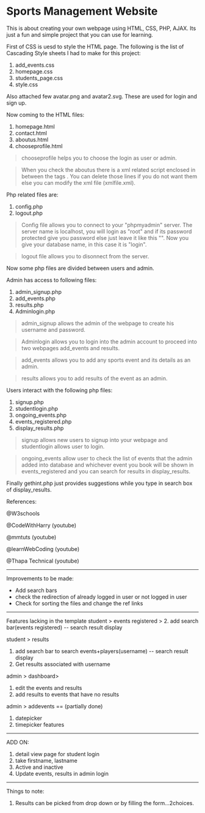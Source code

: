 # Sports Management Website
This is about creating your own webpage using HTML, CSS, PHP, AJAX. Its just a fun and simple project that you can use for learning.

First of CSS is uesd to style the HTML page. The following is the list of Cascading Style sheets I had to make for this project:
1. add_events.css
2. homepage.css
3. students_page.css
4. style.css

Also attached few avatar.png and avatar2.svg. These are used for login and sign up.

Now coming to the HTML files:
1. homepage.html
2. contact.html
3. aboutus.html
4. chooseprofile.html

> chooseprofile helps you to choose the login as user or admin.

> When you check the aboutus there is a xml related script enclosed in between the tags <script>.... </script>. You can delete those lines if you do not want them else you can modify the xml file (xmlfile.xml).

Php related files are:
1. config.php 
2. logout.php

> Config file allows you to connect to your "phpmyadmin" server. The server name is localhost, you will login as "root" and if its password protected give you password else just leave it like this "". Now you give your database name, in this case it is "login".

> logout file allows you to disonnect from the server.

Now some php files are divided between users and admin.

Admin has access to following files:
1. admin_signup.php
2. add_events.php
3. results.php
4. Adminlogin.php

> admin_signup allows the admin of the webpage to create his username and password.

> Adminlogin allows you to login into the admin account to proceed into two webpages add_events and results.

> add_events allows you to add any sports event and its details as an admin.

> results allows you to add results of the event as an admin.

Users interact with the following php files:
1. signup.php
2. studentlogin.php
3. ongoing_events.php
4. events_registered.php
5. display_results.php

> signup allows new users to signup into your webpage and studentlogin allows user to login.

> ongoing_events allow user to check the list of events that the admin added into database and whichever event you book will be shown in events_registered and you can search for results in display_results.

Finally gethint.php just provides suggestions while you type in search box of display_results.


References:

@W3schools 

@CodeWithHarry (youtube) 

@mmtuts (youtube)

@learnWebCoding (youtube)

@Thapa Technical (youtube)

***************************************************************************************
Improvements to be made:
* Add search bars 
* check the redirection of already logged in user or not logged in user
* Check for sorting the files and change the ref links

***************************************************************************************
Features lacking in the template
student > events registered > 
2. add search bar(events registered) -- search result display

student > results
1. add search bar to search events+players(username) -- search result display
2. Get results associated with username

admin > dashboard>
1. edit the events and results
2. add results to events that have no results 

admin > addevents == (partially done)
1. datepicker
2. timepicker features

***************************************************************************************
ADD ON:
1. detail view page for student login
2. take firstname, lastname
3. Active and inactive
4. Update events, results in admin login

*****************************************************************************************
Things to note:
1. Results can be picked from drop down or by filling the form...2choices.	